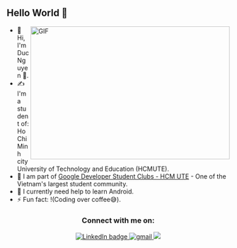 ## Hello World :wave:

<img align="right" alt="GIF" src="https://github.com/abhisheknaiidu/abhisheknaiidu/blob/master/code.gif?raw=true" width="450" height="300" />

- 👋 Hi, I'm Duc Nguyen 🌱.<br>
- ✍ I'm a student of: Ho Chi Minh city University of Technology and Education (HCMUTE).
- :blue_heart: I am part of [Google Developer Student Clubs - HCM UTE](https://www.facebook.com/gdsc.hcmute) - One of the Vietnam's largest student community.
- 🔭 I currently need help to learn Android.
- ⚡ Fun fact: !(Coding over coffee😅).
<h3 align="center">Connect with me on:</h3>
<p align="center">
<!--   <a href="https://github.com/Minhduc2k2">
    <img src="https://img.shields.io/badge/GitHub-100000?style=for-the-badge&logo=github&logoColor=white" alt="GitHub badge" />
  </a> -->
    <a href="https://www.linkedin.com/in/minh-%C4%91%E1%BB%A9c-52936421b/">
    <img src="https://img.shields.io/badge/LinkedIn-0a66c2?style=for-the-badge&logo=linkedin" alt="LinkedIn badge" />
  </a>
 <a href="mailto:ducdevday@gmail.com?hl=en" target="_blank">
<img src=https://img.shields.io/badge/gmail-%23DC493C.svg?&style=for-the-badge&logo=gmail&logoColor=white alt=gmail style="margin-bottom: 5px;" />
</a> 
  <a href="https://www.facebook.com/mingduc2k2/"><img src="https://img.shields.io/badge/Facebook-1877F2?style=for-the-badge&logo=facebook&logoColor=white"></a>
</p>


